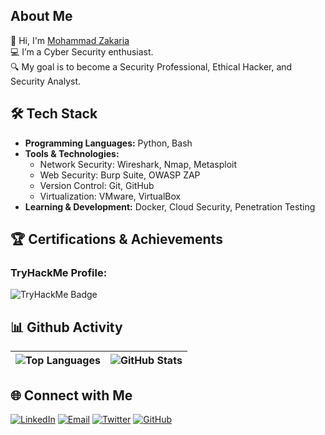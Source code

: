 ## About Me

👋 Hi, I'm [Mohammad Zakaria](https://github.com/mohammad-zakaria)  
💻 I’m a Cyber Security enthusiast.  
🔍 My goal is to become a Security Professional, Ethical Hacker, and Security Analyst.

## 🛠️ Tech Stack

- **Programming Languages:** Python, Bash
- **Tools & Technologies:**  
    - Network Security: Wireshark, Nmap, Metasploit
    - Web Security: Burp Suite, OWASP ZAP
    - Version Control: Git, GitHub
    - Virtualization: VMware, VirtualBox
- **Learning & Development:** Docker, Cloud Security, Penetration Testing

## 🏆 Certifications & Achievements

### TryHackMe Profile:
<img src="https://tryhackme-badges.s3.amazonaws.com/0hour.png" alt="TryHackMe Badge" />



## 📊 Github Activity

| ![Top Languages](https://github-readme-stats.vercel.app/api/top-langs/?username=mohammad-zakaria&theme=dark&hide_border=false&include_all_commits=false&count_private=false&layout=compact) | ![GitHub Stats](https://github-readme-stats.vercel.app/api?username=mohammad-zakaria&show_icons=true&theme=dark&hide_border=false&count_private=true) |
| ------------------------------------------------------------------------------------------------------------------ | ------------------------------------------------------------------------------------------------------------- |


## 🌐 Connect with Me

[![LinkedIn](https://img.shields.io/badge/LinkedIn-zakariamohammad-0077B5?style=flat-square&logo=linkedin&logoColor=white)](https://www.linkedin.com/in/zakariamohammad)
[![Email](https://img.shields.io/badge/Email-mohammadzakaria@ieee.org-D14836?style=flat-square&logo=gmail&logoColor=white)](mailto:mohammadzakaria@ieee.org)
[![Twitter](https://img.shields.io/badge/Twitter-ZakariaBinahmed-1DA1F2?style=flat-square&logo=twitter&logoColor=white)](https://twitter.com/ZakariaBinahmed)
[![GitHub](https://img.shields.io/badge/GitHub-mohammad--zakaria-100000?style=flat-square&logo=github&logoColor=white)](https://github.com/mohammad-zakaria)




<!-- As-salau Alyka👋
This is Mohammad Zakariyya Bin Ahmed, an Engineering student from Bangladesh, with expertise in Data Analysis and Web Design. Mohammad consider himself a 'forever student' eager to both build on his academic foundation in EE, CS and stay tune with the latest technical skills through continued coursework and professional developement. His hunger for knowledge and determination to turn learnig into acquiring has contributed to his most recent success. He is currently perusing B.S. in Electrical and Electronics Engineering at International Islamic University Chittagong.</br>
Connect: <h1><a href="https://www.linkedin.com/in/thisismohammad/"> LinkedIn </a> | <a href="https://twitter.com/yepitszakaria">Twitter</a></h1>
If you fancy a chit-chat, drop me a line at
💌 heyzakariyya@gmail.com  --> 
<!--
**mohammad-zakaria/mohammad-zakaria** is a ✨ _special_ ✨ repository because its `README.md` (this file) appears on your GitHub profile.

Here are some ideas to get you started:

- 🔭 I’m currently working on ...
- 🌱 I’m currently learning ...
- 👯 I’m looking to collaborate on ...
- 🤔 I’m looking for help with ...
- 💬 Ask me about ...
- 📫 How to reach me: ...
- 😄 Pronouns: ...
- ⚡ Fun fact: ...
-->
